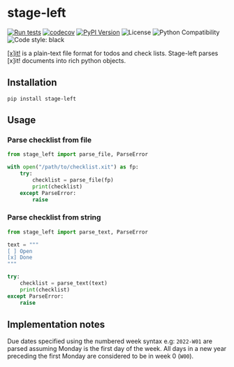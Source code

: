 # stage-left

[![Run tests](https://github.com/chris48s/stage-left/actions/workflows/test.yml/badge.svg?branch=master)](https://github.com/chris48s/stage-left/actions/workflows/test.yml)
[![codecov](https://codecov.io/gh/chris48s/stage-left/branch/master/graph/badge.svg?token=XS70M8EPCT)](https://codecov.io/gh/chris48s/stage-left)
[![PyPI Version](https://img.shields.io/pypi/v/stage-left.svg)](https://pypi.org/project/stage-left/)
![License](https://img.shields.io/pypi/l/stage-left.svg)
![Python Compatibility](https://img.shields.io/badge/dynamic/json?query=info.requires_python&label=python&url=https%3A%2F%2Fpypi.org%2Fpypi%2Fstage-left%2Fjson)
![Code style: black](https://img.shields.io/badge/code%20style-black-000000.svg)

[[x]it!](https://xit.jotaen.net/) is a plain-text file format for todos and check lists. Stage-left parses [x]it! documents into rich python objects.

## Installation

```
pip install stage-left
```

## Usage

### Parse checklist from file

```py
from stage_left import parse_file, ParseError

with open("/path/to/checklist.xit") as fp:
    try:
        checklist = parse_file(fp)
        print(checklist)
    except ParseError:
        raise
```

### Parse checklist from string

```py
from stage_left import parse_text, ParseError

text = """
[ ] Open
[x] Done
"""

try:
    checklist = parse_text(text)
    print(checklist)
except ParseError:
    raise
```

## Implementation notes

Due dates specified using the numbered week syntax e.g: `2022-W01` are parsed assuming Monday is the first day of the week. All days in a new year preceding the first Monday are considered to be in week 0 (`W00`).
